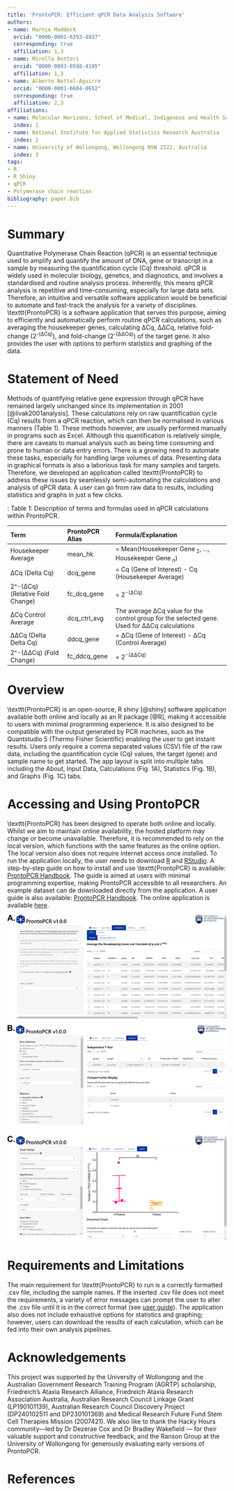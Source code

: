 ```yaml
---
title: 'ProntoPCR: Efficient qPCR Data Analysis Software'
authors:
- name: Marnie Maddock
  orcid: "0000-0001-6393-4837"
  corresponding: true
  affiliation: 1,3
- name: Mirella Dottori
  orcid: "0000-0003-0598-4195"
  affiliation: 1,3
- name: Alberto Nettel-Aguirre
  orcid: "0000-0001-6604-0652"
  corresponding: true
  affiliation: 2,3
affiliations:
- name: Molecular Horizons, School of Medical, Indigenous and Health Sciences 
  index: 1
- name: National Institute for Applied Statistics Research Australia
  index: 2
- name: University of Wollongong, Wollongong NSW 2522, Australia
  index: 3
tags:
- R
- R Shiny
- qPCR
- Polymerase chain reaction
bibliography: paper.bib
---
```


# Summary

Quantitative Polymerase Chain Reaction (qPCR) is an essential technique used to amplify and quantify the amount of DNA, gene or transcript in a sample by measuring the quantification cycle (Cq) threshold. qPCR is widely used in molecular biology, genetics, and diagnostics, and involves a standardised and routine analysis process. Inherently, this means qPCR analysis is repetitive and time-consuming, especially for large data sets. Therefore, an intuitive and versatile software application would be beneficial to automate and fast-track the analysis for a variety of disciplines. \texttt{ProntoPCR} is a software application that serves this purpose, aiming to efficiently and automatically perform routine qPCR calculations, such as averaging the housekeeper genes, calculating ΔCq, ΔΔCq, relative fold-change (2<sup>-(ΔCq)</sup>), and fold-change (2<sup>-(ΔΔCq)</sup>) of the target gene. It also provides the user with options to perform statistics and graphing of the data. 


# Statement of Need

Methods of quantifying relative gene expression through qPCR have remained largely unchanged since its implementation in 2001 [@livak2001analysis]. These calculations rely on raw quantification cycle (Cq) results from a qPCR reaction, which can then be normalised in various manners (Table 1). These methods however, are usually performed manually in programs such as Excel. Although this quantification is relatively simple, there are caveats to manual analysis such as being time consuming and prone to human or data entry errors. There is a growing need to automate these tasks, especially for handling large volumes of data. Presenting data in graphical formats is also a laborious task for many samples and targets. Therefore, we developed an application called \texttt{ProntoPCR} to address these issues by seamlessly semi-automating the calculations and analysis of qPCR data. A user can go from raw data to results, including statistics and graphs in just a few clicks.

: Table 1: Description of terms and formulas used in qPCR calculations within ProntoPCR.

|  **Term**            | **ProntoPCR Alias**  | **Formula/Explanation** |
| :------------------- | :------------- | :---------------------- |
| Housekeeper Average | mean_hk             | = Mean(Housekeeper Gene<sub> *1*</sub>, ..., Housekeeper Gene<sub> *n*</sub>)  |
| ΔCq (Delta Cq)      | dcq_gene            | = Cq (Gene of Interest) - Cq (Housekeeper Average) |
| 2^-(ΔCq) (Relative Fold Change) |  fc_dcq_gene | = 2<sup>-(ΔCq)</sup> |
| ΔCq Control Average    | dcq_ctrl_avg | The average ΔCq value for the control group for the selected gene. Used for ΔΔCq calculations   |
| ΔΔCq (Delta Delta Cq) | ddcq_gene | = ΔCq (Gene of Interest) - ΔCq (Control Average) |
| 2^-(ΔΔCq) (Fold Change) | fc_ddcq_gene | = 2<sup>-(ΔΔCq)</sup> |

# Overview

\texttt{ProntoPCR} is an open-source, R shiny [@shiny] software application available both online and locally as an R package [@R], making it accessible to users with minimal programming experience. It is also designed to be compatible with the output generated by PCR machines, such as the Quantstudio 5 (Thermo Fisher Scientific) enabling the user to get instant results. Users only require a comma separated values (CSV) file of the raw data, including the quantification cycle (Cq) values, the target (gene) and sample name to get started. The app layout is split into multiple tabs including the About, Input Data, Calculations (Fig. 1A), Statistics (Fig. 1B), and Graphs (Fig. 1C) tabs.

# Accessing and Using ProntoPCR

\texttt{ProntoPCR} has been designed to operate both online and locally. Whilst we aim to maintain online availability, the hosted platform may change or become unavailable. Therefore, it is recommended to rely on the local version, which functions with the same features as the online option. The local version also does not require internet access once installed. To run the application locally, the user needs to download [R](https://cran.r-project.org/) and [RStudio](https://posit.co/downloads/). A step-by-step guide on how to install and use \texttt{ProntoPCR} is available: [ProntoPCR Handbook](https://marniemaddock.github.io/ProntoPCR/). The guide is aimed at users with minimal programming expertise, making ProntoPCR accessible to all researchers. An example dataset can de downloaded directly from the application. A user guide is also available: [ProntoPCR Handbook](https://marniemaddock.github.io/ProntoPCR/). The online application is available [here](https://marniem.shinyapps.io/ProntoPCR/).

![Figure 1. Overview of ProntoPCR graphical user interface including A) Calculations, B) Statistics, and C) Graphs tabs.](figs/GUI_fig.png)

# Requirements and Limitations

The main requirement for \texttt{ProntoPCR} to run is a correctly formatted .csv file, including the sample names. If the inserted .csv file does not meet the requirements, a variety of error messages can prompt the user to alter the .csv file until it is in the correct format (see [user guide](https://marniemaddock.github.io/ProntoPCR/)). The application also does not include exhaustive options for statistics and graphing; however, users can download the results of each calculation, which can be fed into their own analysis pipelines. 


# Acknowledgements

This project was supported by the University of Wollongong and the Australian Government Research Training Program (AGRTP) scholarship, Friedreich’s Ataxia Research Alliance, Friedreich Ataxia Research Association Australia, Australian Research Council Linkage Grant (LP190101139), Australian Research Council Discovery Project (DP240102511 and DP230101369) and Medical Research Future Fund Stem Cell Therapies Mission (2007421). We also like to thank the Hacky Hours community—led by Dr Dezerae Cox and Dr Bradley Wakefield — for their valuable support and constructive feedback, and the Ranson Group at the University of Wollongong for generously evaluating early versions of ProntoPCR.

# References